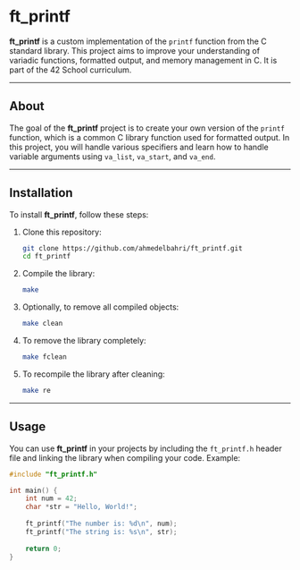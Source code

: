 # ft_printf

**ft_printf** is a custom implementation of the `printf` function from the C standard library. This project aims to improve your understanding of variadic functions, formatted output, and memory management in C. It is part of the 42 School curriculum.

---

## About

The goal of the **ft_printf** project is to create your own version of the `printf` function, which is a common C library function used for formatted output. In this project, you will handle various specifiers and learn how to handle variable arguments using `va_list`, `va_start`, and `va_end`.

---

## Installation

To install **ft_printf**, follow these steps:

1. Clone this repository:
    ```bash
    git clone https://github.com/ahmedelbahri/ft_printf.git
    cd ft_printf
    ```

2. Compile the library:
    ```bash
    make
    ```

3. Optionally, to remove all compiled objects:
    ```bash
    make clean
    ```

4. To remove the library completely:
    ```bash
    make fclean
    ```

5. To recompile the library after cleaning:
    ```bash
    make re
    ```

---

## Usage

You can use **ft_printf** in your projects by including the `ft_printf.h` header file and linking the library when compiling your code. Example:

```c
#include "ft_printf.h"

int main() {
    int num = 42;
    char *str = "Hello, World!";
    
    ft_printf("The number is: %d\n", num);
    ft_printf("The string is: %s\n", str);
    
    return 0;
}
